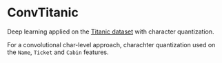 # ConvTitanic
Deep learning applied on the [Titanic dataset](https://www.kaggle.com/c/titanic) with character quantization.

For a convolutional char-level approach, charachter quantization used on the `Name`, `Ticket` and `Cabin` features.

